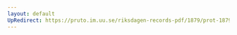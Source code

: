 ```yaml
---
layout: default
UpRedirect: https://pruto.im.uu.se/riksdagen-records-pdf/1879/prot-1879--ak--035/prot-1879--ak--035_036.pdf
---
```

